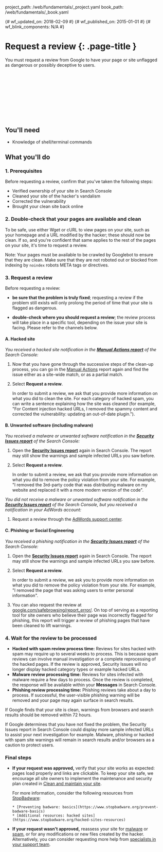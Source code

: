 project_path: /web/fundamentals/_project.yaml
book_path: /web/fundamentals/_book.yaml

{# wf_updated_on: 2018-02-09 #}
{# wf_published_on: 2015-01-01 #}
{# wf_blink_components: N/A #}

# Request a review {: .page-title }

You must request a review from Google to have your page or site unflagged as
dangerous or possibly deceptive to users.

<div class="video-wrapper">
  <iframe class="devsite-embedded-youtube-video" data-video-id="lc3UjnDcMxo"
          data-autohide="1" data-showinfo="0" frameborder="0" allowfullscreen>
  </iframe>
</div>

## You'll need

*   Knowledge of shell/terminal commands

## What you'll do

### 1. Prerequisites

Before requesting a review, confirm that you've taken the following steps:

* Verified ownership of your site in Search Console
* Cleaned your site of the hacker's vandalism
* Corrected the vulnerability
* Brought your clean site back online

### 2. Double-check that your pages are available and clean

To be safe, use either Wget or cURL to view pages on your site, such as your
homepage and a URL modified by the hacker; these should now be clean. If so,
and you're confident that same applies to the rest of the pages on your site,
it's time to request a review.

Note: Your pages must be available to be crawled by Googlebot to ensure that
they are clean. Make sure that they are not roboted out or blocked from
indexing by `noindex` robots META tags or directives.

### 3. Request a review

Before requesting a review:

* **be sure that the problem is truly fixed**;
requesting a review if the problem still exists will only prolong the period
of time that your site is flagged as dangerous.

* **double-check where you should request a review**; the review process will
take place in a specific tool, depending on the issue your site is facing.
Please refer to the channels below.


#### A. Hacked site

*You received a hacked site notification in the
[**Manual Actions report**](https://www.google.com/webmasters/tools/manual-action)
of the Search Console:*

1. Now that you have gone through the successive steps of the clean-up process,
  you can go in the [Manual Actions](https://www.google.com/webmasters/tools/manual-action)
  report again and find the issue either as a site-wide match, or as a partial
  match.
2. Select **Request a review**.

    In order to submit a review, we ask that you provide more information on what
    you did to clean the site. For each category of hacked spam, you can write a
    sentence explaining how the site was cleaned (for example, "For Content
    injection hacked URLs, I removed the spammy content and corrected the
    vulnerability: updating an out-of-date plugin.").


#### B. Unwanted software (including malware)

*You received a malware or unwanted software notification in the
[**Security Issues report**](https://www.google.com/webmasters/tools/security-issues)
of the Search Console:*

1. Open the
  [**Security Issues report**](https://www.google.com/webmasters/tools/security-issues)
  again in Search Console. The report may still show the warnings and sample
  infected URLs you saw before.
2. Select **Request a review**.

    In order to submit a review, we ask that you provide more information on
    what you did to remove the policy violation from your site. For example,
    "I removed the 3rd-party code that was distributing malware on my
    website and replaced it with a more modern version of the code".


*You did not receive a malware or unwanted software notification in the
[**Security Issues report**](https://www.google.com/webmasters/tools/security-issues)
of the Search Console, but you received a notification in your AdWords account:*

1. Request a review through the
  [AdWords support center](https://support.google.com/adwords/contact/site_policy).


#### C. Phishing or Social Engineering

*You received a phishing notification in the
[**Security Issues report**](https://www.google.com/webmasters/tools/security-issues)
of the Search Console:*

1. Open the
  [**Security Issues report**](https://www.google.com/webmasters/tools/security-issues)
  again in Search Console. The report may still show the warnings and sample
  infected URLs you saw before.
2. Select **Request a review**.

    In order to submit a review, we ask you to provide more information on
    what you did to remove the policy violation from your site. For example,
    "I removed the page that was asking users to enter personal information".

3. You can also request the review at
  [google.com/safebrowsing/report_error/](https://www.google.com/safebrowsing/report_error/).
  On top of serving as a reporting tool for site owners who believe their page
  was incorrectly flagged for phishing, this report will trigger a review of
  phishing pages that have been cleaned to lift warnings.

### 4. Wait for the review to be processed

* **Hacked with spam review process time:** Reviews for sites hacked with
  spam may require up to several weeks to process. This is because spam
  reviews can involve manual investigation or a complete reprocessing of
  the hacked pages. If the review is approved, Security Issues will no
  longer display hacked category types or example hacked URLs.
* **Malware review processing time:** Reviews for sites infected with
  malware require a few days to process. Once the review is completed, the
  response will be available within your **Messages** in Search Console.
* **Phishing review processing time:** Phishing reviews take about a day to
  process. If successful, the user-visible phishing warning will be
  removed and your page may again surface in search results.

If Google finds that your site is clean, warnings from browsers and
search results should be removed within 72 hours.

If Google determines that you have not fixed the problem, the Security
Issues report in Search Console could display more sample infected
URLs to assist your next investigation for example. Malware, phishing or hacked
with spam site warnings will remain in search results and/or browsers as a
caution to protect users.

### Final steps

* **If your request was approved,** verify that your site works as expected:
  pages load properly and links are clickable. To keep your site safe,
  we encourage all site owners to implement the maintenance and security
  plan created in [Clean and maintain your site](clean_site).

    For more information, consider the following resources from
    [StopBadware](https://www.stopbadware.org):

      * [Preventing badware: basics](https://www.stopbadware.org/prevent-badware-basics)
      * [Additional resources: hacked sites](https://www.stopbadware.org/hacked-sites-resources)

* **If your request wasn't approved,** reassess your site for
  [malware](hacked_with_malware) or [spam](hacked_with_spam), or for any
  modifications or new files created by the hacker. Alternatively, you
  can consider requesting more help from
  [specialists in your support team](support_team).

